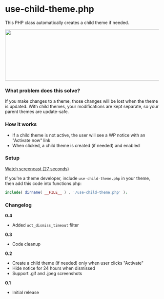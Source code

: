 # use-child-theme.php
This PHP class automatically creates a child theme if needed.

<img src="http://i.imgur.com/dvLchUj.png" width="508" height="167" />

### What problem does this solve?
If you make changes to a theme, those changes will be lost when the theme is updated.
With child themes, your modifications are kept separate, so your parent themes are update-safe.

### How it works

* If a child theme is not active, the user will see a WP notice with an "Activate now" link
* When clicked, a child theme is created (if needed) and enabled

### Setup

<a href="https://vimeo.com/160399404" target="_blank">Watch screencast (27 seconds)</a>

If you're a theme developer, include `use-child-theme.php` in your theme, then add this code into functions.php:

```php
include( dirname( __FILE__ ) . '/use-child-theme.php' );
```

### Changelog

**0.4**
* Added `uct_dismiss_timeout` filter

**0.3**
* Code cleanup

**0.2**
* Create a child theme (if needed) only when user clicks "Activate"
* Hide notice for 24 hours when dismissed
* Support .gif and .jpeg screenshots

**0.1**
* Initial release